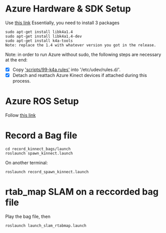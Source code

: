 
# Azure Hardware & SDK Setup
Use [this link](https://docs.microsoft.com/en-us/azure/kinect-dk/set-up-azure-kinect-dk)
Essentially, you need to install 3 packages
```
sudo apt-get install libk4a1.4
sudo apt-get install libk4a1.4-dev 
sudo apt-get install k4a-tools
Note: replace the 1.4 with whatever version you got in the release.
```
Note: in order to run Azure without sudo, the following steps are necessary at the end:

- [x] Copy ['scripts/99-k4a.rules'](https://github.com/microsoft/Azure-Kinect-Sensor-SDK/blob/develop/scripts/99-k4a.rules) into '/etc/udev/rules.d/'.
- [x] Detach and reattach Azure Kinect devices if attached during this process.

# Azure ROS Setup
Follow [this link](https://vinesmsuic.github.io/2020/12/25/azure-kinect-ros-setup/#azure-kinect-ros-driver)

# Record a Bag file
```
cd record_kinnect_bags/launch
roslaunch spawn_kinnect.launch
```
On another terminal: 
```
roslaunch record_spawn_kinnect.launch
```

# rtab_map SLAM on a reccorded bag file
Play the bag file, then 

```
roslaunch launch_slam_rtabmap.launch
```
